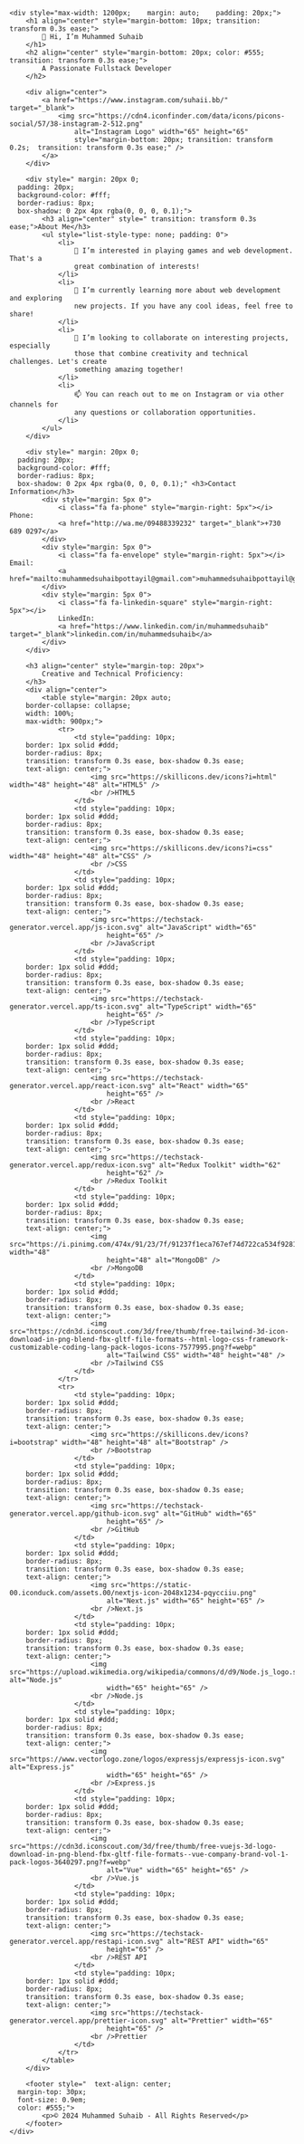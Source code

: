     <div style="max-width: 1200px;    margin: auto;    padding: 20px;">
        <h1 align="center" style="margin-bottom: 10px; transition: transform 0.3s ease;">
            👋 Hi, I’m Muhammed Suhaib
        </h1>
        <h2 align="center" style="margin-bottom: 20px; color: #555;  transition: transform 0.3s ease;">
            A Passionate Fullstack Developer
        </h2>

        <div align="center">
            <a href="https://www.instagram.com/suhaii.bb/" target="_blank">
                <img src="https://cdn4.iconfinder.com/data/icons/picons-social/57/38-instagram-2-512.png"
                    alt="Instagram Logo" width="65" height="65"
                    style="margin-bottom: 20px; transition: transform 0.2s;  transition: transform 0.3s ease;" />
            </a>
        </div>

        <div style=" margin: 20px 0;
      padding: 20px;
      background-color: #fff;
      border-radius: 8px;
      box-shadow: 0 2px 4px rgba(0, 0, 0, 0.1);">
            <h3 align="center" style=" transition: transform 0.3s ease;">About Me</h3>
            <ul style="list-style-type: none; padding: 0">
                <li>
                    👀 I’m interested in playing games and web development. That's a
                    great combination of interests!
                </li>
                <li>
                    🌱 I’m currently learning more about web development and exploring
                    new projects. If you have any cool ideas, feel free to share!
                </li>
                <li>
                    💞 I’m looking to collaborate on interesting projects, especially
                    those that combine creativity and technical challenges. Let's create
                    something amazing together!
                </li>
                <li>
                    📫 You can reach out to me on Instagram or via other channels for
                    any questions or collaboration opportunities.
                </li>
            </ul>
        </div>

        <div style=" margin: 20px 0;
      padding: 20px;
      background-color: #fff;
      border-radius: 8px;
      box-shadow: 0 2px 4px rgba(0, 0, 0, 0.1);" <h3>Contact Information</h3>
            <div style="margin: 5px 0">
                <i class="fa fa-phone" style="margin-right: 5px"></i> Phone:
                <a href="http://wa.me/09488339232" target="_blank">+730 689 0297</a>
            </div>
            <div style="margin: 5px 0">
                <i class="fa fa-envelope" style="margin-right: 5px"></i> Email:
                <a href="mailto:muhammedsuhaibpottayil@gmail.com">muhammedsuhaibpottayil@gmail.com</a>
            </div>
            <div style="margin: 5px 0">
                <i class="fa fa-linkedin-square" style="margin-right: 5px"></i>
                LinkedIn:
                <a href="https://www.linkedin.com/in/muhammedsuhaib" target="_blank">linkedin.com/in/muhammedsuhaib</a>
            </div>
        </div>

        <h3 align="center" style="margin-top: 20px">
            Creative and Technical Proficiency:
        </h3>
        <div align="center">
            <table style="margin: 20px auto;
        border-collapse: collapse;
        width: 100%;
        max-width: 900px;">
                <tr>
                    <td style="padding: 10px;
        border: 1px solid #ddd;
        border-radius: 8px;
        transition: transform 0.3s ease, box-shadow 0.3s ease;
        text-align: center;">
                        <img src="https://skillicons.dev/icons?i=html" width="48" height="48" alt="HTML5" />
                        <br />HTML5
                    </td>
                    <td style="padding: 10px;
        border: 1px solid #ddd;
        border-radius: 8px;
        transition: transform 0.3s ease, box-shadow 0.3s ease;
        text-align: center;">
                        <img src="https://skillicons.dev/icons?i=css" width="48" height="48" alt="CSS" />
                        <br />CSS
                    </td>
                    <td style="padding: 10px;
        border: 1px solid #ddd;
        border-radius: 8px;
        transition: transform 0.3s ease, box-shadow 0.3s ease;
        text-align: center;">
                        <img src="https://techstack-generator.vercel.app/js-icon.svg" alt="JavaScript" width="65"
                            height="65" />
                        <br />JavaScript
                    </td>
                    <td style="padding: 10px;
        border: 1px solid #ddd;
        border-radius: 8px;
        transition: transform 0.3s ease, box-shadow 0.3s ease;
        text-align: center;">
                        <img src="https://techstack-generator.vercel.app/ts-icon.svg" alt="TypeScript" width="65"
                            height="65" />
                        <br />TypeScript
                    </td>
                    <td style="padding: 10px;
        border: 1px solid #ddd;
        border-radius: 8px;
        transition: transform 0.3s ease, box-shadow 0.3s ease;
        text-align: center;">
                        <img src="https://techstack-generator.vercel.app/react-icon.svg" alt="React" width="65"
                            height="65" />
                        <br />React
                    </td>
                    <td style="padding: 10px;
        border: 1px solid #ddd;
        border-radius: 8px;
        transition: transform 0.3s ease, box-shadow 0.3s ease;
        text-align: center;">
                        <img src="https://techstack-generator.vercel.app/redux-icon.svg" alt="Redux Toolkit" width="62"
                            height="62" />
                        <br />Redux Toolkit
                    </td>
                    <td style="padding: 10px;
        border: 1px solid #ddd;
        border-radius: 8px;
        transition: transform 0.3s ease, box-shadow 0.3s ease;
        text-align: center;">
                        <img src="https://i.pinimg.com/474x/91/23/7f/91237f1eca767ef74d722ca534f9281a.jpg" width="48"
                            height="48" alt="MongoDB" />
                        <br />MongoDB
                    </td>
                    <td style="padding: 10px;
        border: 1px solid #ddd;
        border-radius: 8px;
        transition: transform 0.3s ease, box-shadow 0.3s ease;
        text-align: center;">
                        <img src="https://cdn3d.iconscout.com/3d/free/thumb/free-tailwind-3d-icon-download-in-png-blend-fbx-gltf-file-formats--html-logo-css-framework-customizable-coding-lang-pack-logos-icons-7577995.png?f=webp"
                            alt="Tailwind CSS" width="48" height="48" />
                        <br />Tailwind CSS
                    </td>
                </tr>
                <tr>
                    <td style="padding: 10px;
        border: 1px solid #ddd;
        border-radius: 8px;
        transition: transform 0.3s ease, box-shadow 0.3s ease;
        text-align: center;">
                        <img src="https://skillicons.dev/icons?i=bootstrap" width="48" height="48" alt="Bootstrap" />
                        <br />Bootstrap
                    </td>
                    <td style="padding: 10px;
        border: 1px solid #ddd;
        border-radius: 8px;
        transition: transform 0.3s ease, box-shadow 0.3s ease;
        text-align: center;">
                        <img src="https://techstack-generator.vercel.app/github-icon.svg" alt="GitHub" width="65"
                            height="65" />
                        <br />GitHub
                    </td>
                    <td style="padding: 10px;
        border: 1px solid #ddd;
        border-radius: 8px;
        transition: transform 0.3s ease, box-shadow 0.3s ease;
        text-align: center;">
                        <img src="https://static-00.iconduck.com/assets.00/nextjs-icon-2048x1234-pqycciiu.png"
                            alt="Next.js" width="65" height="65" />
                        <br />Next.js
                    </td>
                    <td style="padding: 10px;
        border: 1px solid #ddd;
        border-radius: 8px;
        transition: transform 0.3s ease, box-shadow 0.3s ease;
        text-align: center;">
                        <img src="https://upload.wikimedia.org/wikipedia/commons/d/d9/Node.js_logo.svg" alt="Node.js"
                            width="65" height="65" />
                        <br />Node.js
                    </td>
                    <td style="padding: 10px;
        border: 1px solid #ddd;
        border-radius: 8px;
        transition: transform 0.3s ease, box-shadow 0.3s ease;
        text-align: center;">
                        <img src="https://www.vectorlogo.zone/logos/expressjs/expressjs-icon.svg" alt="Express.js"
                            width="65" height="65" />
                        <br />Express.js
                    </td>
                    <td style="padding: 10px;
        border: 1px solid #ddd;
        border-radius: 8px;
        transition: transform 0.3s ease, box-shadow 0.3s ease;
        text-align: center;">
                        <img src="https://cdn3d.iconscout.com/3d/free/thumb/free-vuejs-3d-logo-download-in-png-blend-fbx-gltf-file-formats--vue-company-brand-vol-1-pack-logos-3640297.png?f=webp"
                            alt="Vue" width="65" height="65" />
                        <br />Vue.js
                    </td>
                    <td style="padding: 10px;
        border: 1px solid #ddd;
        border-radius: 8px;
        transition: transform 0.3s ease, box-shadow 0.3s ease;
        text-align: center;">
                        <img src="https://techstack-generator.vercel.app/restapi-icon.svg" alt="REST API" width="65"
                            height="65" />
                        <br />REST API
                    </td>
                    <td style="padding: 10px;
        border: 1px solid #ddd;
        border-radius: 8px;
        transition: transform 0.3s ease, box-shadow 0.3s ease;
        text-align: center;">
                        <img src="https://techstack-generator.vercel.app/prettier-icon.svg" alt="Prettier" width="65"
                            height="65" />
                        <br />Prettier
                    </td>
                </tr>
            </table>
        </div>

        <footer style="  text-align: center;
      margin-top: 30px;
      font-size: 0.9em;
      color: #555;">
            <p>© 2024 Muhammed Suhaib - All Rights Reserved</p>
        </footer>
    </div>
